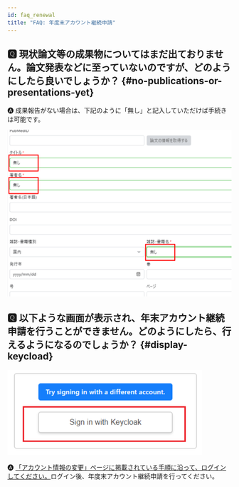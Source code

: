 ```yaml
---
id: faq_renewal
title: "FAQ: 年度末アカウント継続申請"
---
```



## &#x1F180; 現状論文等の成果物についてはまだ出ておりません。論文発表などに至っていないのですが、どのようにしたら良いでしょうか？ {#no-publications-or-presentations-yet}

&#x1F150; 成果報告がない場合は、下記のように「無し」と記入していただけば手続きは可能です。

![](keizoku_1.png)


## &#x1F180; 以下ような画面が表示され、年末アカウント継続申請を行うことができません。どのようにしたら、行えるようになるのでしょうか？ {#display-keycload}

![](Keycloak.png)


&#x1F150; [「アカウント情報の変更」ページに掲載されている手順に沿って、ログインしてください。](/application/change_account_info)ログイン後、年度末アカウント継続申請を行ってください。



